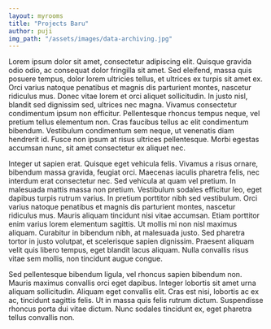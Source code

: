 ```yaml
---
layout: myrooms
title: "Projects Baru" 
author: puji
img_path: "/assets/images/data-archiving.jpg"
---  
```


Lorem ipsum dolor sit amet, consectetur adipiscing elit. Quisque gravida odio odio, ac consequat dolor fringilla sit amet. Sed eleifend, massa quis posuere tempus, dolor lorem ultricies tellus, et ultrices ex turpis sit amet ex. Orci varius natoque penatibus et magnis dis parturient montes, nascetur ridiculus mus. Donec vitae lorem et orci aliquet sollicitudin. In justo nisl, blandit sed dignissim sed, ultrices nec magna. Vivamus consectetur condimentum ipsum non efficitur. Pellentesque rhoncus tempus neque, vel pretium tellus elementum non. Cras faucibus tellus ac elit condimentum bibendum. Vestibulum condimentum sem neque, ut venenatis diam hendrerit id. Fusce non ipsum at risus ultrices pellentesque. Morbi egestas accumsan nunc, sit amet consectetur ex aliquet nec.

Integer ut sapien erat. Quisque eget vehicula felis. Vivamus a risus ornare, bibendum massa gravida, feugiat orci. Maecenas iaculis pharetra felis, nec interdum erat consectetur nec. Sed vehicula at quam vel pretium. In malesuada mattis massa non pretium. Vestibulum sodales efficitur leo, eget dapibus turpis rutrum varius. In pretium porttitor nibh sed vestibulum. Orci varius natoque penatibus et magnis dis parturient montes, nascetur ridiculus mus. Mauris aliquam tincidunt nisi vitae accumsan. Etiam porttitor enim varius lorem elementum sagittis. Ut mollis mi non nisl maximus aliquam. Curabitur in bibendum nibh, at malesuada justo. Sed pharetra tortor in justo volutpat, et scelerisque sapien dignissim. Praesent aliquam velit quis libero tempus, eget blandit lacus aliquam. Nulla convallis risus vitae sem mollis, non tincidunt augue congue.

Sed pellentesque bibendum ligula, vel rhoncus sapien bibendum non. Mauris maximus convallis orci eget dapibus. Integer lobortis sit amet urna aliquam sollicitudin. Aliquam eget convallis elit. Cras est nisi, lobortis ac ex ac, tincidunt sagittis felis. Ut in massa quis felis rutrum dictum. Suspendisse rhoncus porta dui vitae dictum. Nunc sodales tincidunt ex, eget pharetra tellus convallis non.

